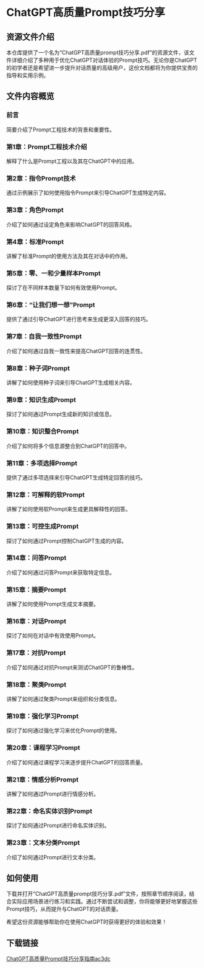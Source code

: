 # ChatGPT高质量Prompt技巧分享

## 资源文件介绍

本仓库提供了一个名为“ChatGPT高质量prompt技巧分享.pdf”的资源文件，该文件详细介绍了多种用于优化ChatGPT对话体验的Prompt技巧。无论你是ChatGPT的初学者还是希望进一步提升对话质量的高级用户，这份文档都将为你提供宝贵的指导和实用示例。

## 文件内容概览

### 前言
简要介绍了Prompt工程技术的背景和重要性。

### 第1章：Prompt工程技术介绍
解释了什么是Prompt工程以及其在ChatGPT中的应用。

### 第2章：指令Prompt技术
通过示例展示了如何使用指令Prompt来引导ChatGPT生成特定内容。

### 第3章：角色Prompt
介绍了如何通过设定角色来影响ChatGPT的回答风格。

### 第4章：标准Prompt
讲解了标准Prompt的使用方法及其在对话中的作用。

### 第5章：零、一和少量样本Prompt
探讨了在不同样本数量下如何有效使用Prompt。

### 第6章：“让我们想一想”Prompt
提供了通过引导ChatGPT进行思考来生成更深入回答的技巧。

### 第7章：自我一致性Prompt
介绍了如何通过自我一致性来提高ChatGPT回答的连贯性。

### 第8章：种子词Prompt
讲解了如何使用种子词来引导ChatGPT生成相关内容。

### 第9章：知识生成Prompt
探讨了如何通过Prompt生成新的知识或信息。

### 第10章：知识整合Prompt
介绍了如何将多个信息源整合到ChatGPT的回答中。

### 第11章：多项选择Prompt
提供了通过多项选择来引导ChatGPT生成特定回答的技巧。

### 第12章：可解释的软Prompt
讲解了如何使用软Prompt来生成更具解释性的回答。

### 第13章：可控生成Prompt
探讨了如何通过Prompt控制ChatGPT生成的内容。

### 第14章：问答Prompt
介绍了如何通过问答Prompt来获取特定信息。

### 第15章：摘要Prompt
讲解了如何使用Prompt生成文本摘要。

### 第16章：对话Prompt
探讨了如何在对话中有效使用Prompt。

### 第17章：对抗Prompt
介绍了如何通过对抗Prompt来测试ChatGPT的鲁棒性。

### 第18章：聚类Prompt
讲解了如何通过聚类Prompt来组织和分类信息。

### 第19章：强化学习Prompt
探讨了如何通过强化学习来优化Prompt的使用。

### 第20章：课程学习Prompt
介绍了如何通过课程学习来逐步提升ChatGPT的回答质量。

### 第21章：情感分析Prompt
讲解了如何通过Prompt进行情感分析。

### 第22章：命名实体识别Prompt
探讨了如何通过Prompt进行命名实体识别。

### 第23章：文本分类Prompt
介绍了如何通过Prompt进行文本分类。

## 如何使用

下载并打开“ChatGPT高质量prompt技巧分享.pdf”文件，按照章节顺序阅读，结合实际应用场景进行练习和实践。通过不断尝试和调整，你将能够更好地掌握这些Prompt技巧，从而提升与ChatGPT的对话质量。

希望这份资源能够帮助你在使用ChatGPT时获得更好的体验和效果！

## 下载链接

[ChatGPT高质量Prompt技巧分享指南ac3dc](https://pan.quark.cn/s/5c90a226afb8)
